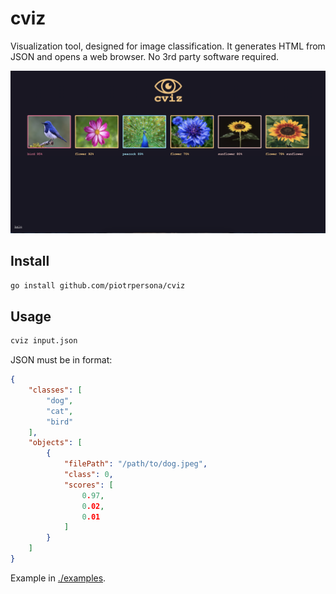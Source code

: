 # cviz

Visualization tool, designed for image classification.
It generates HTML from JSON and opens a web browser. No 3rd party software
required.

![Video thumbnail](./media/thumbnail.png)


## Install

```sh
go install github.com/piotrpersona/cviz
```

## Usage

```sh
cviz input.json
```

JSON must be in format:
```json
{
    "classes": [
        "dog",
        "cat",
        "bird"
    ],
    "objects": [
        {
            "filePath": "/path/to/dog.jpeg",
            "class": 0,
            "scores": [
                0.97,
                0.02,
                0.01
            ]
        }
    ]
}
```

Example in [./examples](./examples).

